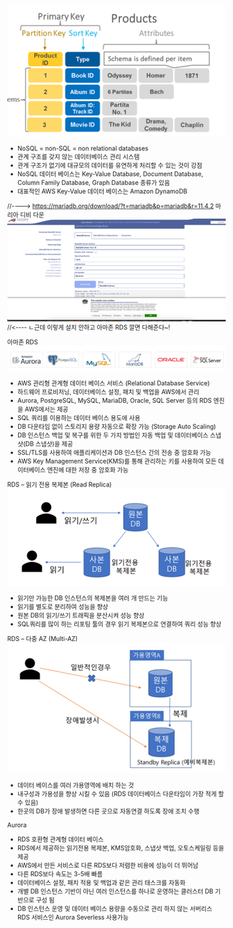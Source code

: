 ![img_54.png](img_54.png)

- NoSQL = non-SQL = non relational databases
- 관계 구조를 갖지 않는 데이터베이스 관리 시스템
- 관계 구조가 없기에 대규모의 데이터를 유연하게 처리할 수 있는 것이 강점
- NoSQL 데이터 베이스는 Key-Value Database, Document Database, Column Family Database, Graph Database 종류가 있음
- 대표적인 AWS Key-Value 데이터 베이스는 Amazon DynamoDB


//---->
https://mariadb.org/download/?t=mariadb&p=mariadb&r=11.4.2
마리아 디비 다운
![img_55.png](img_55.png)
//<----
ㄴ근데 이렇게 설치 안하고
    아마존 RDS 깔면 다해준다~!

아마존 RDS
![img_56.png](img_56.png)
- AWS 관리형 관계형 데이터 베이스 서비스 (Relational Database Service)
- 하드웨어 프로비저닝, 데이터베이스 설정, 패치 및 백업을 AWS에서 관리
- Aurora, PostgreSQL, MySQL, MariaDB, Oracle, SQL Server 등의 RDS 엔진을 AWS에서는 제공
- SQL 쿼리를 이용하는 데이터 베이스 용도에 사용
- DB 다운타임 없이 스토리지 용량 자동으로 확장 가능 (Storage Auto Scaling)
- DB 인스턴스 백업 및 복구를 위한 두 가지 방법인 자동 백업 및 데이터베이스 스냅샷(DB 스냅샷)을 제공
- SSL/TLS를 사용하여 애플리케이션과 DB 인스턴스 간의 전송 중 암호화 가능
- AWS Key Management Service(KMS)를 통해 관리하는 키를 사용하여 모든 데이터베이스 엔진에 대한 저장 중 암호화 가능

RDS – 읽기 전용 복제본 (Read Replica)
![img_57.png](img_57.png)
- 읽기만 가능한 DB 인스턴스의 복제본을 여러 개 만드는 기능
- 읽기를 별도로 분리하여 성능을 향상
- 원본 DB의 읽기/쓰기 트래픽을 분산시켜 성능 향상
- SQL쿼리를 많이 하는 리포팅 툴의 경우 읽기 복제본으로 연결하여 쿼리 성능 향상

RDS – 다중 AZ (Multi-AZ)
![img_58.png](img_58.png)
- 데이터 베이스를 여러 가용영역에 배치 하는 것
- 내구성과 가용성을 향상 시킬 수 있음 (RDS 데이터베이스 다운타임이 가장 적게 할 수 있음)
- 한곳의 DB가 장애 발생하면 다른 곳으로 자동연결 하도록 장애 조치 수행


Aurora
- RDS 호환형 관계형 데이터 베이스
- RDS에서 제공하는 읽기전용 복제본, KMS암호화, 스냅샷 백업, 오토스케일링 등을 제공
- AWS에서 만든 서비스로 다른 RDS보다 저렴한 비용에 성능이 더 뛰어남
- 다른 RDS보다 속도는 3-5배 빠름
- 데이터베이스 설정, 패치 적용 및 백업과 같은 관리 태스크를 자동화
- 개별 DB 인스턴스 기반이 아닌 여러 인스턴스를 하나로 운영하는 클러스터 DB 기반으로 구성 됨
- DB 인스턴스 운영 및 데이터 베이스 용량을 수동으로 관리 하지 않는 서버리스 RDS 서비스인 Aurora Severless 사용가능

